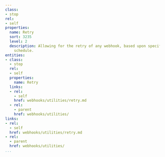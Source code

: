 ```yaml
---
class:
- stop
rel:
- self
properties:
  name: Retry
  sort: 3235
  level: 2
  description: Allowing for the retry of any webhook, based upon specific events or
    schedule.
entities:
- class:
  - stop
  rel:
  - self
  properties:
    name: Retry
  links:
  - rel:
    - self
    href: webhooks/utilities/retry.md
  - rel:
    - parent
    href: webhooks/utilities/
links:
- rel:
  - self
  href: webhooks/utilities/retry.md
- rel:
  - parent
  href: webhooks/utilities/
...
```

